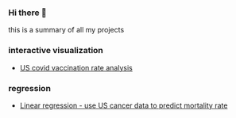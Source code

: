 ### Hi there 👋

this is a summary of all my projects

### interactive visualization
- [US covid vaccination rate analysis](https://github.com/shengnan0816/Covid_Vaccine_US)

### regression
- [Linear regression - use US cancer data to predict mortality rate](https://github.com/shengnan0816/OLS-cancer-data)
